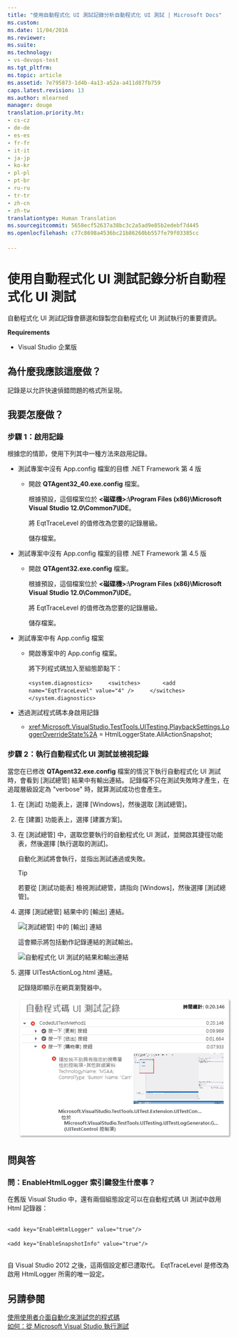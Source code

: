 ```yaml
---
title: "使用自動程式化 UI 測試記錄分析自動程式化 UI 測試 | Microsoft Docs"
ms.custom: 
ms.date: 11/04/2016
ms.reviewer: 
ms.suite: 
ms.technology:
- vs-devops-test
ms.tgt_pltfrm: 
ms.topic: article
ms.assetid: 7e795873-1d4b-4a13-a52a-a411d87fb759
caps.latest.revision: 13
ms.author: mlearned
manager: douge
translation.priority.ht:
- cs-cz
- de-de
- es-es
- fr-fr
- it-it
- ja-jp
- ko-kr
- pl-pl
- pt-br
- ru-ru
- tr-tr
- zh-cn
- zh-tw
translationtype: Human Translation
ms.sourcegitcommit: 5658ecf52637a38bc3c2a5ad9e85b2edebf7d445
ms.openlocfilehash: c77c8698a4536bc21b86260bb557fe79f03385cc

---
```

# <a name="analyzing-coded-ui-tests-using-coded-ui-test-logs"></a>使用自動程式化 UI 測試記錄分析自動程式化 UI 測試
自動程式化 UI 測試記錄會篩選和錄製您自動程式化 UI 測試執行的重要資訊。  
  
 **Requirements**  
  
-   Visual Studio 企業版  
  
## <a name="why-should-i-do-this"></a>為什麼我應該這麼做？  
 記錄是以允許快速偵錯問題的格式所呈現。  
  
## <a name="how-do-i-do-this"></a>我要怎麼做？  
  
### <a name="step-1-enable-logging"></a>步驟 1：啟用記錄  
 根據您的情節，使用下列其中一種方法來啟用記錄。  
  
-   測試專案中沒有 App.config 檔案的目標 .NET Framework 第 4 版  
  
    -   開啟 **QTAgent32_40.exe.config** 檔案。  
  
         根據預設，這個檔案位於 **\<磁碟機>:\Program Files (x86)\Microsoft Visual Studio 12.0\Common7\IDE**。  
  
         將 EqtTraceLevel 的值修改為您要的記錄層級。  
  
         儲存檔案。  
  
-   測試專案中沒有 App.config 檔案的目標 .NET Framework 第 4.5 版  
  
    -   開啟 **QTAgent32.exe.config** 檔案。  
  
         根據預設，這個檔案位於 **\<磁碟機>:\Program Files (x86)\Microsoft Visual Studio 12.0\Common7\IDE**。  
  
         將 EqtTraceLevel 的值修改為您要的記錄層級。  
  
         儲存檔案。  
  
-   測試專案中有 App.config 檔案  
  
    -   開啟專案中的 App.config 檔案。  
  
         將下列程式碼加入至組態節點下：  
  
         `<system.diagnostics>     <switches>       <add name="EqtTraceLevel" value="4" />     </switches>  </system.diagnostics>`  
  
-   透過測試程式碼本身啟用記錄  
  
    -   <xref:Microsoft.VisualStudio.TestTools.UITesting.PlaybackSettings.LoggerOverrideState%2A> = HtmlLoggerState.AllActionSnapshot;  
  
### <a name="step-2-run-your-coded-ui-test-and-view-the-log"></a>步驟 2：執行自動程式化 UI 測試並檢視記錄  
 當您在已修改 **QTAgent32.exe.config** 檔案的情況下執行自動程式化 UI 測試時，會看到 [測試總管] 結果中有輸出連結。 記錄檔不只在測試失敗時才產生，在追蹤層級設定為 "verbose" 時，就算測試成功也會產生。  
  
1.  在 [測試] 功能表上，選擇 [Windows]，然後選取 [測試總管]。  
  
2.  在 [建置] 功能表上，選擇 [建置方案]。  
  
3.  在 [測試總管] 中，選取您要執行的自動程式化 UI 測試，並開啟其捷徑功能表，然後選擇 [執行選取的測試]。  
  
     自動化測試將會執行，並指出測試通過或失敗。  
  
    > [!TIP]
    >  若要從 [測試功能表] 檢視測試總管，請指向 [Windows]，然後選擇 [測試總管]。  
  
4.  選擇 [測試總管] 結果中的 [輸出] 連結。  
  
     ![[測試總管] 中的 [輸出] 連結](../test/media/cuit_htmlactionlog1.png "CUIT_HTMLActionLog1")  
  
     這會顯示將包括動作記錄連結的測試輸出。  
  
     ![自動程式化 UI 測試的結果和輸出連結](../test/media/cuit_htmlactionlog2.png "CUIT_HTMLActionLog2")  
  
5.  選擇 UITestActionLog.html 連結。  
  
     記錄隨即顯示在網頁瀏覽器中。  
  
     ![自動程式化 UI 測試記錄檔](../test/media/cuit_htmlactionlog3.png "CUIT_HTMLActionLog3")  
  
## <a name="q--a"></a>問與答  
  
### <a name="q-what-happened-to-the-enablehtmllogger-key"></a>問：EnableHtmlLogger 索引鍵發生什麼事？  
 在舊版 Visual Studio 中，還有兩個組態設定可以在自動程式碼 UI 測試中啟用 Html 記錄器：  
  
```  
  
<add key="EnableHtmlLogger" value="true"/>  
  
<add key="EnableSnapshotInfo" value="true"/>  
  
```  
  
 自 Visual Studio 2012 之後，這兩個設定都已遭取代。 EqtTraceLevel 是修改為啟用 HtmlLogger 所需的唯一設定。  
  
## <a name="see-also"></a>另請參閱  
 [使用使用者介面自動化來測試您的程式碼](../test/use-ui-automation-to-test-your-code.md)   
 [如何：從 Microsoft Visual Studio 執行測試](http://msdn.microsoft.com/Library/1a1207a9-2a33-4a1e-a1e3-ddf0181b1046)


<!--HONumber=Feb17_HO4-->


